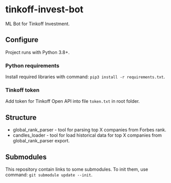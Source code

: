# tinkoff-invest-bot

ML Bot for Tinkoff Investment.

## Configure

Project runs  with Python 3.8+.

### Python requirements

Install required libraries with command: `pip3 install -r requirements.txt`.

### Tinkoff token

Add token for Tinkoff Open API into file `token.txt` in root folder.

## Structure

* global_rank_parser - tool for parsing top X companies from Forbes rank.
* candles_loader - tool for load historical data for top X companies from global_rank_parser export.

## Submodules

This repository contain links to some submodules.
To init them, use command: `git submodule update --init`.

